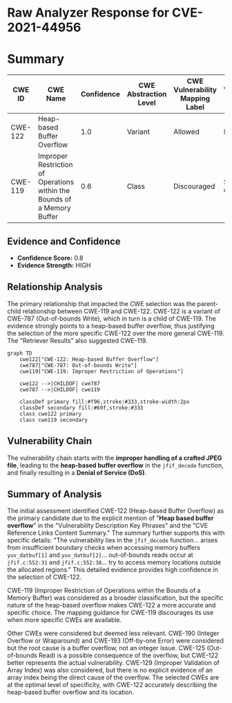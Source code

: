 # Raw Analyzer Response for CVE-2021-44956

# Summary
| CWE ID  | CWE Name  | Confidence | CWE Abstraction Level | CWE Vulnerability Mapping Label | CWE-Vulnerability Mapping Notes |
|---|---|---|---|---|---|
| CWE-122 | Heap-based Buffer Overflow | 1.0 | Variant | Allowed | Primary CWE |
| CWE-119 | Improper Restriction of Operations within the Bounds of a Memory Buffer | 0.6 | Class | Discouraged | Secondary Candidate |

## Evidence and Confidence

*   **Confidence Score:** 0.8
*   **Evidence Strength:** HIGH

## Relationship Analysis
The primary relationship that impacted the CWE selection was the parent-child relationship between CWE-119 and CWE-122. CWE-122 is a variant of CWE-787 (Out-of-bounds Write), which in turn is a child of CWE-119. The evidence strongly points to a heap-based buffer overflow, thus justifying the selection of the more specific CWE-122 over the more general CWE-119. The "Retriever Results" also suggested CWE-119.

```mermaid
graph TD
    cwe122["CWE-122: Heap-based Buffer Overflow"]
    cwe787["CWE-787: Out-of-bounds Write"]
    cwe119["CWE-119: Improper Restriction of Operations"]
    
    cwe122 -->|CHILDOF| cwe787
    cwe787 -->|CHILDOF| cwe119
    
    classDef primary fill:#f96,stroke:#333,stroke-width:2px
    classDef secondary fill:#69f,stroke:#333
    class cwe122 primary
    class cwe119 secondary
```

## Vulnerability Chain
The vulnerability chain starts with the **improper handling of a crafted JPEG file**, leading to the **heap-based buffer overflow** in the `jfif_decode` function, and finally resulting in a **Denial of Service (DoS)**.

## Summary of Analysis
The initial assessment identified CWE-122 (Heap-based Buffer Overflow) as the primary candidate due to the explicit mention of "**Heap based buffer overflow**" in the "Vulnerability Description Key Phrases" and the "CVE Reference Links Content Summary." The summary further supports this with specific details: "The vulnerability lies in the `jfif_decode` function... arises from insufficient boundary checks when accessing memory buffers `yuv_datbuf[1]` and `yuv_datbuf[2]`... out-of-bounds reads occur at `jfif.c:552:31` and `jfif.c:552:38`... try to access memory locations outside the allocated regions." This detailed evidence provides high confidence in the selection of CWE-122.

CWE-119 (Improper Restriction of Operations within the Bounds of a Memory Buffer) was considered as a broader classification, but the specific nature of the heap-based overflow makes CWE-122 a more accurate and specific choice. The mapping guidance for CWE-119 discourages its use when more specific CWEs are available.

Other CWEs were considered but deemed less relevant. CWE-190 (Integer Overflow or Wraparound) and CWE-193 (Off-by-one Error) were considered but the root cause is a buffer overflow, not an integer issue. CWE-125 (Out-of-bounds Read) is a possible consequence of the overflow, but CWE-122 better represents the actual vulnerability. CWE-129 (Improper Validation of Array Index) was also considered, but there is no explicit evidence of an array index being the direct cause of the overflow.
The selected CWEs are at the optimal level of specificity, with CWE-122 accurately describing the heap-based buffer overflow and its location.